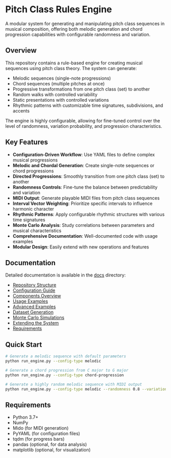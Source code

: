 # Pitch Class Rules Engine

A modular system for generating and manipulating pitch class sequences in musical composition, offering both melodic generation and chord progression capabilities with configurable randomness and variation.

## Overview

This repository contains a rule-based engine for creating musical sequences using pitch class theory. The system can generate:

- Melodic sequences (single-note progressions)
- Chord sequences (multiple pitches at once)
- Progressive transformations from one pitch class (set) to another
- Random walks with controlled variability
- Static presentations with controlled variations
- Rhythmic patterns with customizable time signatures, subdivisions, and accents

The engine is highly configurable, allowing for fine-tuned control over the level of randomness, variation probability, and progression characteristics.

## Key Features

- **Configuration-Driven Workflow**: Use YAML files to define complex musical progressions
- **Melodic and Chordal Generation**: Create single-note sequences or chord progressions
- **Directed Progressions**: Smoothly transition from one pitch class (set) to another
- **Randomness Controls**: Fine-tune the balance between predictability and variation
- **MIDI Output**: Generate playable MIDI files from pitch class sequences
- **Interval Vector Weighting**: Prioritize specific intervals to influence harmonic character
- **Rhythmic Patterns**: Apply configurable rhythmic structures with various time signatures
- **Monte Carlo Analysis**: Study correlations between parameters and musical characteristics
- **Comprehensive Documentation**: Well-documented code with usage examples
- **Modular Design**: Easily extend with new operations and features

## Documentation

Detailed documentation is available in the [docs](./docs) directory:

- [Repository Structure](./docs/repository-structure.md)
- [Configuration Guide](./docs/configuration-guide.md)
- [Components Overview](./docs/components.md)
- [Usage Examples](./docs/usage-examples.md)
- [Advanced Examples](./docs/advanced-examples.md)
- [Dataset Generation](./docs/dataset-generation.md)
- [Monte Carlo Simulations](./docs/monte-carlo-simulations.md)
- [Extending the System](./docs/extending-the-system.md)
- [Requirements](./docs/requirements.md)

## Quick Start

```bash
# Generate a melodic sequence with default parameters
python run_engine.py --config-type melodic

# Generate a chord progression from C major to G major
python run_engine.py --config-type chord-progression

# Generate a highly random melodic sequence with MIDI output
python run_engine.py --config-type melodic --randomness 0.8 --variation 0.7 --midi output.mid
```

## Requirements

- Python 3.7+
- NumPy
- Mido (for MIDI generation)
- PyYAML (for configuration files)
- tqdm (for progress bars)
- pandas (optional, for data analysis)
- matplotlib (optional, for visualization)
